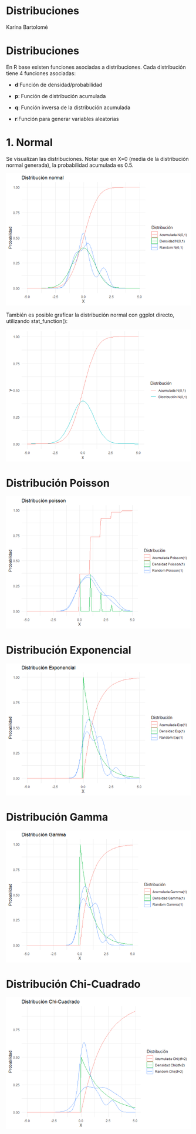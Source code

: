 Distribuciones
================
Karina Bartolomé

# Distribuciones

En R base existen funciones asociadas a distribuciones. Cada
distribución tiene 4 funciones asociadas:

-   **d**:Función de densidad/probabilidad

-   **p**: Función de distribución acumulada

-   **q**: Función inversa de la distribución acumulada

-   **r**:Función para generar variables aleatorias

# 1. Normal

Se visualizan las distribuciones. Notar que en X=0 (media de la
distribución normal generada), la probabilidad acumulada es 0.5.

![](01_distribuciones_files/figure-gfm/unnamed-chunk-5-1.png)<!-- -->

También es posible graficar la distribución normal con ggplot directo,
utilizando stat_function():

![](01_distribuciones_files/figure-gfm/unnamed-chunk-6-1.png)<!-- -->

# Distribución Poisson

![](01_distribuciones_files/figure-gfm/unnamed-chunk-8-1.png)<!-- -->

# Distribución Exponencial

![](01_distribuciones_files/figure-gfm/unnamed-chunk-10-1.png)<!-- -->

# Distribución Gamma

![](01_distribuciones_files/figure-gfm/unnamed-chunk-12-1.png)<!-- -->

# Distribución Chi-Cuadrado

![](01_distribuciones_files/figure-gfm/unnamed-chunk-14-1.png)<!-- -->
